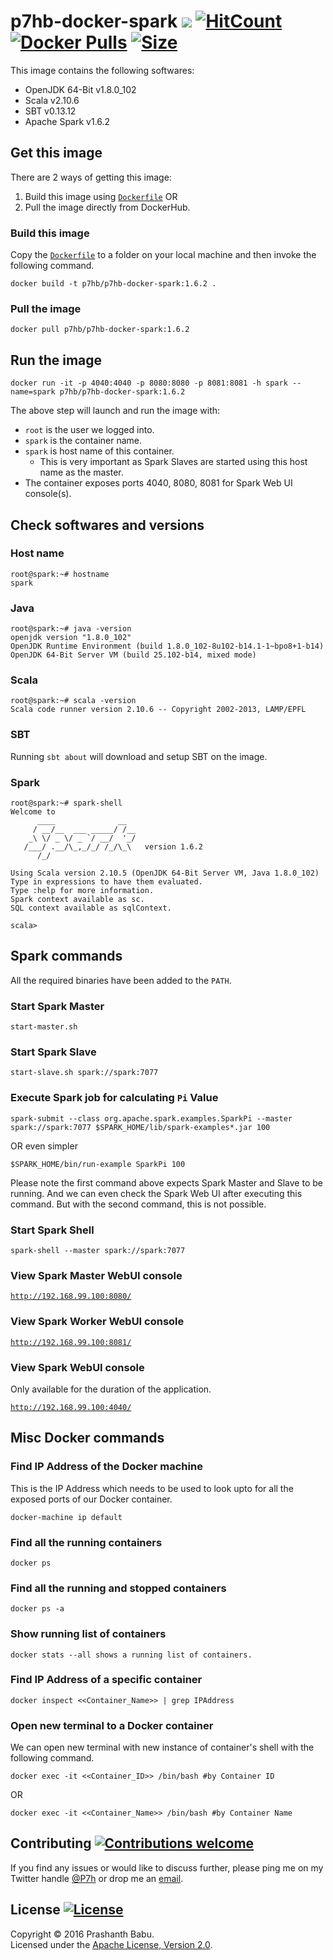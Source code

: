 # p7hb-docker-spark ![](https://img.shields.io/docker/automated/p7hb/p7hb-docker-spark.svg) [![HitCount](https://hitt.herokuapp.com/P7h/p7hb-docker-spark.svg)](https://github.com/P7h/p7hb-docker-spark) [![Docker Pulls](https://img.shields.io/docker/pulls/p7hb/p7hb-docker-spark.svg)](https://hub.docker.com/r/p7hb/p7hb-docker-spark/) [![Size](https://images.microbadger.com/badges/image/p7hb/p7hb-docker-spark.svg)](https://microbadger.com/images/p7hb/p7hb-docker-spark)

This image contains the following softwares:

* OpenJDK 64-Bit v1.8.0_102
* Scala v2.10.6
* SBT v0.13.12
* Apache Spark v1.6.2 

## Get this image
There are 2 ways of getting this image:

1. Build this image using [`Dockerfile`](Dockerfile) OR
2. Pull the image directly from DockerHub.

### Build this image
Copy the [`Dockerfile`](Dockerfile) to a folder on your local machine and then invoke the following command.

    docker build -t p7hb/p7hb-docker-spark:1.6.2 .

### Pull the image

    docker pull p7hb/p7hb-docker-spark:1.6.2


## Run the image

    docker run -it -p 4040:4040 -p 8080:8080 -p 8081:8081 -h spark --name=spark p7hb/p7hb-docker-spark:1.6.2


The above step will launch and run the image with:

* `root` is the user we logged into.
 * `spark` is the container name.
 * `spark` is host name of this container. 
 	* This is very important as Spark Slaves are started using this host name as the master.
 * The container exposes ports 4040, 8080, 8081 for Spark Web UI console(s).

## Check softwares and versions

### Host name

    root@spark:~# hostname
    spark

### Java

    root@spark:~# java -version
    openjdk version "1.8.0_102"
    OpenJDK Runtime Environment (build 1.8.0_102-8u102-b14.1-1~bpo8+1-b14)
    OpenJDK 64-Bit Server VM (build 25.102-b14, mixed mode)

### Scala

    root@spark:~# scala -version
    Scala code runner version 2.10.6 -- Copyright 2002-2013, LAMP/EPFL

### SBT

Running `sbt about` will download and setup SBT on the image.

### Spark

```
root@spark:~# spark-shell
Welcome to
      ____              __
     / __/__  ___ _____/ /__
    _\ \/ _ \/ _ `/ __/  '_/
   /___/ .__/\_,_/_/ /_/\_\   version 1.6.2
      /_/

Using Scala version 2.10.5 (OpenJDK 64-Bit Server VM, Java 1.8.0_102)
Type in expressions to have them evaluated.
Type :help for more information.
Spark context available as sc.
SQL context available as sqlContext.

scala>
```

## Spark commands
All the required binaries have been added to the `PATH`.

### Start Spark Master

    start-master.sh

### Start Spark Slave

    start-slave.sh spark://spark:7077

### Execute Spark job for calculating `Pi` Value

    spark-submit --class org.apache.spark.examples.SparkPi --master spark://spark:7077 $SPARK_HOME/lib/spark-examples*.jar 100

OR even simpler

    $SPARK_HOME/bin/run-example SparkPi 100

Please note the first command above expects Spark Master and Slave to be running. And we can even check the Spark Web UI after executing this command. But with the second command, this is not possible.

### Start Spark Shell

    spark-shell --master spark://spark:7077

### View Spark Master WebUI console

[`http://192.168.99.100:8080/`](http://192.168.99.100:8080/)

### View Spark Worker WebUI console

[`http://192.168.99.100:8081/`](http://192.168.99.100:8081/)

### View Spark WebUI console
Only available for the duration of the application.

[`http://192.168.99.100:4040/`](http://192.168.99.100:4040/)

## Misc Docker commands

### Find IP Address of the Docker machine
This is the IP Address which needs to be used to look upto for all the exposed ports of our Docker container.

    docker-machine ip default

### Find all the running containers

    docker ps

### Find all the running and stopped containers

	docker ps -a

### Show running list of containers

	docker stats --all shows a running list of containers.

### Find IP Address of a specific container

    docker inspect <<Container_Name>> | grep IPAddress

### Open new terminal to a Docker container
We can open new terminal with new instance of container's shell with the following command.

    docker exec -it <<Container_ID>> /bin/bash #by Container ID

OR

    docker exec -it <<Container_Name>> /bin/bash #by Container Name


## Contributing [![Contributions welcome](https://img.shields.io/badge/contributions-welcome-brightgreen.svg?style=flat)](http://p7h.org/contact/)
If you find any issues or would like to discuss further, please ping me on my Twitter handle [@P7h](http://twitter.com/P7h "» @P7h") or drop me an [email](http://p7h.org/contact/ "» Contact me").


## License [![License](http://img.shields.io/:license-apache-blue.svg)](http://www.apache.org/licenses/LICENSE-2.0.html)
Copyright &copy; 2016 Prashanth Babu.<br>
Licensed under the [Apache License, Version 2.0](http://www.apache.org/licenses/LICENSE-2.0).